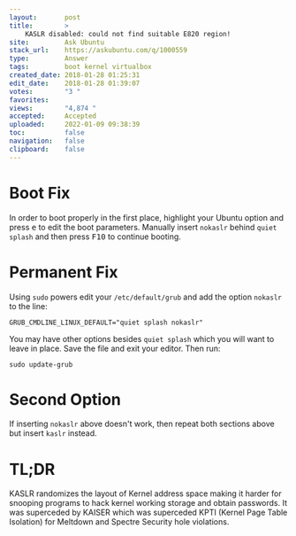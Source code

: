 ```yaml
---
layout:       post
title:        >
    KASLR disabled: could not find suitable E820 region!
site:         Ask Ubuntu
stack_url:    https://askubuntu.com/q/1000559
type:         Answer
tags:         boot kernel virtualbox
created_date: 2018-01-28 01:25:31
edit_date:    2018-01-28 01:39:07
votes:        "3 "
favorites:    
views:        "4,874 "
accepted:     Accepted
uploaded:     2022-01-09 09:38:39
toc:          false
navigation:   false
clipboard:    false
---
```


# Boot Fix

In order to boot properly in the first place, highlight your Ubuntu option and press <kbd>e</kbd> to edit the boot parameters. Manually insert `nokaslr` behind `quiet splash` and then press <kbd>F10</kbd> to continue booting.


# Permanent Fix

Using `sudo` powers edit your `/etc/default/grub` and add the option `nokaslr` to the line:

``` 
GRUB_CMDLINE_LINUX_DEFAULT="quiet splash nokaslr"

```

You may have other options besides `quiet splash` which you will want to leave in place. Save the file and exit your editor. Then run:

``` 
sudo update-grub

```

# Second Option

If inserting `nokaslr` above doesn't work, then repeat both sections above but insert `kaslr` instead.

# TL;DR

KASLR randomizes the layout of Kernel address space making it harder for snooping programs to hack kernel working storage and obtain passwords. It was superceded by KAISER which was superceded KPTI (Kernel Page Table Isolation) for Meltdown and Spectre Security hole violations.
